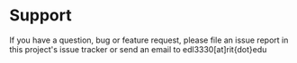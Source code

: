 # Support

If you have a question, bug or feature request, please file an issue report in this project's issue tracker or send an email to edl3330[at]rit{dot}edu
